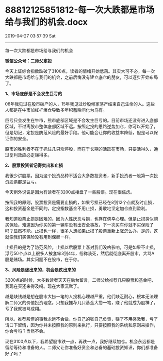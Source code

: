 # 88812125851812-每一次大跌都是市场给与我们的机会.docx

2019-04-27 03:57:39 Sat

----

每一次大跌都是市场给与我们的机会

__微信公众号：二师父定投__

今天上证综合指数跌破了3100点，读者的情绪开始低落。其实大可不必，每一次大跌都是市场给与我们的机会，之前后悔没有建立底仓的朋友，可以逐步开始布局了。

__1、市场底部是不会发生巨亏的__

08年我见过在股市破产的人，15年我见过炒股倾家荡产结束自己生命的人。这些人都是在牛市加杠杆爆仓导致多年积蓄瞬间化为乌有。

巨亏只会发生在牛市，熊市底部区域是不会发生巨亏的。目前市场还没有进入底部区域，不过离股市整体底部区域不远。按照定投的思路逆势加仓，你可以开始了，但是切记，定投是防范风险的最好手段。他可能会让你的收益率降低，但是可以保证你的安全。

股市的胜利者不在于抓住几只涨停股，而在于长期的活跃在市场，只要活得久，通过复利效应必定赚得多。

__2、股票投资者记得卖出和止损__

我很少讲股票，因为这个投资品种不适合大多数投资者，新手投资者一般第一次投资股票都是巨亏。

今天例外说说是因为有读者在3200点接盘了一些股票。现在很焦虑。

按照我的原则，股票投资是需要止损的，如果亏损已经在8到12个点就及时止损，这和投资基金是不同的，定投指数基金不用止损，勇敢地坚定加仓直到盈利。

我知道股票止损是困难的，因为人性厌恶亏损，也存在侥幸心理。但是止损类似购买保险，难道因为你买的第一辆车没有出安全事故，下一次买车你就不买保险了吗？显然不能。止损也一样，很多人想如果止损了股票重新上涨怎么办，是的，这就像我们买保险没有用到保额一样。

止损目的是为了防范风险，止损以后股票上涨对我们没啥影响，可是如果不止损，浮亏50个点以上很多人被套牢3到4年，俗称装死，然后就彻底离开股市，大骂A股是赌场。其实问题不在股市，在于你。

__3、风险是涨出来的，机会是跌出来的__

3200点的时候，大多数读者天天在后台留言，二师父给推荐几只股票和基金吧，我现在买还来得及吗。现在大家沉默了。

越是缺钱越是想在股市大捞一笔的人投机心理越严重，他们缺乏耐心，根本无法理解二师父的价值投资理念，只想我推荐几只基金大捞一笔，赚了他就成为股神了，亏了我就被骂成翔。

所以，推荐股票的事我永远不会做，你自己的钱自己负责，赚了不用感激我，亏了请口下留情，因为你并未按照我的原则来执行，只要按照我的系统和原则来操作，你会亏吗？当然不会。

现在3100点以下，我希望股市跌一点，再跌一点，我好继续加仓。机会永远都是留给等待和准备的人。二师父让你准备好资金和必备的基础投资知识，你们都准备好了吗？

